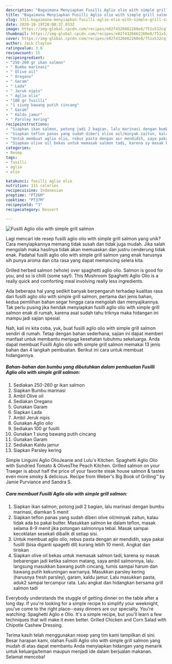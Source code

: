 ```yaml
---
description: "Bagaimana Menyiapkan Fusilli Aglio olio with simple grill salmon, Lezat"
title: "Bagaimana Menyiapkan Fusilli Aglio olio with simple grill salmon, Lezat"
slug: 3311-bagaimana-menyiapkan-fusilli-aglio-olio-with-simple-grill-salmon-lezat
date: 2020-10-19T20:00:37.033Z
image: https://img-global.cpcdn.com/recipes/e02f4326662260e8/751x532cq70/fusilli-aglio-olio-with-simple-grill-salmon-foto-resep-utama.jpg
thumbnail: https://img-global.cpcdn.com/recipes/e02f4326662260e8/751x532cq70/fusilli-aglio-olio-with-simple-grill-salmon-foto-resep-utama.jpg
cover: https://img-global.cpcdn.com/recipes/e02f4326662260e8/751x532cq70/fusilli-aglio-olio-with-simple-grill-salmon-foto-resep-utama.jpg
author: Jack Clayton
ratingvalue: 3.8
reviewcount: 15
recipeingredient:
- "250-260 gr ikan salmon"
- " Bumbu marinasi"
- " Olive oil"
- " Oregano"
- " Garam"
- " Lada"
- " Jeruk nipis"
- " Aglio olio"
- "100 gr fusilli"
- "1 siung bawang putih cincang"
- " Garam"
- " Kaldu jamur"
- " Parsley kering"
recipeinstructions:
- "Siapkan ikan salmon, potong jadi 2 bagian, lalu marinasi dengan bumbu marinasi, diamkan 5 menit"
- "Siapkan teflon panas yang sudah diberi olive oil/minyak zaitun, kalau tidak ada bs pakai butter. Masukkan salmon ke dalam teflon, masak selama 8-9 menit jika potongan salmonnya tebal. Masak sampai kecoklatan sesekali dibalik di setiap sisi."
- "Untuk membuat aglio olio, rebus pasta dengan air mendidih, saya pakai fusilli (bisa diganti spagetti dll) kurang lebih 10 menit. Angkat dan tiriskan"
- "Siapkan olive oil bekas untuk memasak salmon tadi, karena sy masak bebarengan jadi ketika salmon matang, saya ambil salmonnya, lalu langsung masukkan bawang putih cincang, tumis sampai harum dan bawang putih kekuningan warnanya. Masukkan parsley kering (harusnya fresh parsley), garam, kaldu jamur. Lalu masukkan pasta, aduk2 sampai tercampur rata. Lalu angkat dan hidangkan bersama grill salmon tadi"
categories:
- Resep
tags:
- fusilli
- aglio
- olio

katakunci: fusilli aglio olio 
nutrition: 111 calories
recipecuisine: Indonesian
preptime: "PT26M"
cooktime: "PT37M"
recipeyield: "3"
recipecategory: Dessert

---
```



![Fusilli Aglio olio with simple grill salmon](https://img-global.cpcdn.com/recipes/e02f4326662260e8/751x532cq70/fusilli-aglio-olio-with-simple-grill-salmon-foto-resep-utama.jpg)

Lagi mencari ide resep fusilli aglio olio with simple grill salmon yang unik? Cara menyiapkannya memang tidak susah dan tidak juga mudah. Jika salah mengolah maka hasilnya tidak akan memuaskan dan justru cenderung tidak enak. Padahal fusilli aglio olio with simple grill salmon yang enak harusnya sih punya aroma dan cita rasa yang dapat memancing selera kita.

Grilled herbed salmon (whole) over spaghetti aglio olio. Salmon is good for you, and so is chilli (some say!). This Mushroom Spaghetti Aglio Olio is a really quick and comforting meal involving really less ingredients.

Ada beberapa hal yang sedikit banyak berpengaruh terhadap kualitas rasa dari fusilli aglio olio with simple grill salmon, pertama dari jenis bahan, kedua pemilihan bahan segar hingga cara mengolah dan menyajikannya. Tak perlu pusing jika hendak menyiapkan fusilli aglio olio with simple grill salmon enak di rumah, karena asal sudah tahu triknya maka hidangan ini mampu jadi sajian spesial.


Nah, kali ini kita coba, yuk, buat fusilli aglio olio with simple grill salmon sendiri di rumah. Tetap dengan bahan sederhana, sajian ini dapat memberi manfaat untuk membantu menjaga kesehatan tubuhmu sekeluarga. Anda dapat membuat Fusilli Aglio olio with simple grill salmon memakai 13 jenis bahan dan 4 langkah pembuatan. Berikut ini cara untuk membuat hidangannya.

<!--inarticleads1-->

##### Bahan-bahan dan bumbu yang dibutuhkan dalam pembuatan Fusilli Aglio olio with simple grill salmon:

1. Sediakan 250-260 gr ikan salmon
1. Siapkan  Bumbu marinasi
1. Ambil  Olive oil
1. Sediakan  Oregano
1. Gunakan  Garam
1. Siapkan  Lada
1. Ambil  Jeruk nipis
1. Gunakan  Aglio olio
1. Sediakan 100 gr fusilli
1. Gunakan 1 siung bawang putih cincang
1. Gunakan  Garam
1. Sediakan  Kaldu jamur
1. Siapkan  Parsley kering


Simple Linguini Aglio OlioJeanie and Lulu&#39;s Kitchen. Spaghetti Aglio Olio with Sundried Tomato &amp; OlivesThe Peach Kitchen. Grilled salmon on your Traeger is about half the price of your favorite steak house salmon &amp; tastes even more smoky &amp; delicious. Recipe from Weber&#39;s Big Book of Grilling™ by Jamie Purviance and Sandra S. 

<!--inarticleads2-->

##### Cara membuat Fusilli Aglio olio with simple grill salmon:

1. Siapkan ikan salmon, potong jadi 2 bagian, lalu marinasi dengan bumbu marinasi, diamkan 5 menit
1. Siapkan teflon panas yang sudah diberi olive oil/minyak zaitun, kalau tidak ada bs pakai butter. Masukkan salmon ke dalam teflon, masak selama 8-9 menit jika potongan salmonnya tebal. Masak sampai kecoklatan sesekali dibalik di setiap sisi.
1. Untuk membuat aglio olio, rebus pasta dengan air mendidih, saya pakai fusilli (bisa diganti spagetti dll) kurang lebih 10 menit. Angkat dan tiriskan
1. Siapkan olive oil bekas untuk memasak salmon tadi, karena sy masak bebarengan jadi ketika salmon matang, saya ambil salmonnya, lalu langsung masukkan bawang putih cincang, tumis sampai harum dan bawang putih kekuningan warnanya. Masukkan parsley kering (harusnya fresh parsley), garam, kaldu jamur. Lalu masukkan pasta, aduk2 sampai tercampur rata. Lalu angkat dan hidangkan bersama grill salmon tadi


Everybody understands the stuggle of getting dinner on the table after a long day. If you&#39;re looking for a simple recipe to simplify your weeknight, you&#39;ve come to the right place--easy dinners are our specialty. You&#39;re watching: Spaghetti Aglio e Olio. It&#39;s a simple recipe, but you&#39;ll learn a few techniques that will make it even better. Grilled Chicken and Corn Salad with Chipotle Cashew Dressing. 

Terima kasih telah menggunakan resep yang tim kami tampilkan di sini. Besar harapan kami, olahan Fusilli Aglio olio with simple grill salmon yang mudah di atas dapat membantu Anda menyiapkan hidangan yang menarik untuk keluarga/teman maupun menjadi ide dalam berjualan makanan. Selamat mencoba!
